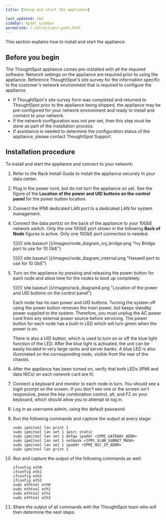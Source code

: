 ```yaml
---
title: [Setup and start the appliance]

last_updated: tbd
sidebar: mydoc_sidebar
permalink: /:collection/:path.html
---
```


This section explains how to install and start the appliance.

## Before you begin

The ThoughtSpot appliance comes pre-installed with all the required software. Network settings on the appliance are required prior to using the appliance. Reference ThoughtSpot's site survey for the information specific to the customer's network environment that is required to configure the appliance.

* If ThoughtSpot's site survey form was completed and returned to ThoughtSpot prior to the appliance being shipped, the appliance may be pre-configured for your network environment and ready to install and connect to your network.
* If the network configuration was not pre-set, then this step must be done as part of the installation process.
* If assistance is needed to determine the configuration status of the appliance, please contact ThoughtSpot Support.


## Installation procedure

To install and start the appliance and connect to your network:

1. Refer to the Rack Install Guide to install the appliance securely in your data center.
2. Plug in the power cord, but do not turn the appliance on yet.
    See the figure of the **Location of the power and UID buttons on the control panel** for the power button location.
3. Connect the IPMI dedicated LAN port to a dedicated LAN for system management.
4. Connect the data port(s) on the back of the appliance to your 10GbE network switch.
    Only the one 10GbE port shown in the following **Back of Node** figures is active. Only one 10GbE port connection is needed.

    ![]({{ site.baseurl }}/images/node_diagram_ivy_bridge.png "Ivy Bridge port to use for 10 GbE")

    ![]({{ site.baseurl }}/images/node_diagram_internal.png "Haswell port to use for 10 GbE")

5. Turn on the appliance by pressing and releasing the power button for each node and allow time for the nodes to boot up completely.

    ![]({{ site.baseurl }}/images/rack_diagram4.png "Location of the power and UID buttons on the control panel")

    Each node has its own power and UID buttons. Turning the system off using the power button removes the main power, but keeps standby power supplied to the system. Therefore, you must unplug the AC power cord from any external power source before servicing. The power button for each node has a built-in LED which will turn green when the power is on.

    There is also a UID button, which is used to turn on or off the blue light function of the LED. After the blue light is activated, the unit can be easily located in very large racks and server banks. A blue LED is also illuminated on the corresponding node, visible from the rear of the chassis.

6. After the appliance has been turned on, verify that both LEDs (IPMI and data NICs) on each network card are lit.
7. Connect a keyboard and monitor to each node in turn.
    You should see a login prompt on the screen. If you don't see one or the screen isn't responsive, press the key combination control, alt, and F2 on your keyboard, which should allow you to attempt to log in.
8. Log in as username admin, using the default password.
9. Run the following commands and capture the output at every stage:

    ```
    sudo ipmitool lan print 1
    sudo ipmitool lan set 1 ipsrc static
    sudo ipmitool lan set 1 defgw ipaddr <IPMI_GATEWAY_ADDR>
    sudo ipmitool lan set 1 netmask <IPMI_VLAN_SUBNET_MASK>
    sudo ipmitool lan set 1 ipaddr <IPMI_NIC_IP_ADDR>
    sudo ipmitool lan print 1
    ```

10. Run and capture the output of the following commands as well:

    ```
    ifconfig eth0
    ifconfig eth1
    ifconfig eth2
    ifconfig eth3
    sudo ethtool eth0
    sudo ethtool eth1
    sudo ethtool eth2
    sudo ethtool eth3
    ```

11. Share the output of all commands with the ThoughtSpot team who will then determine the next steps.
